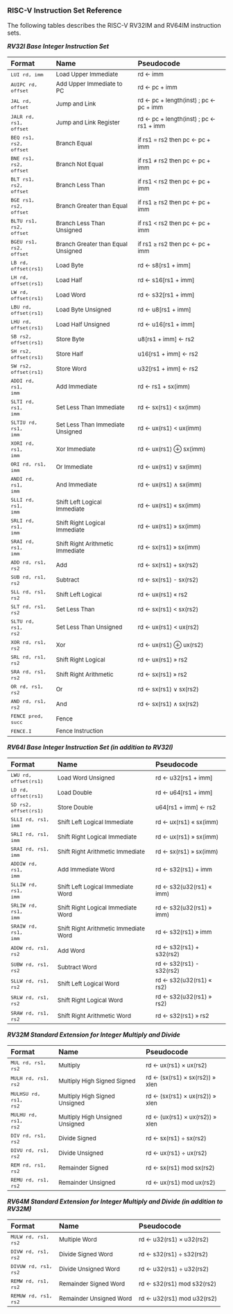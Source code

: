 ### RISC-V Instruction Set Reference

The following tables describes the RISC-V RV32IM and RV64IM instruction sets.

_**RV32I Base Integer Instruction Set**_

Format | Name | Pseudocode
:-- | :-- | :--
<code><sub>LUI rd, imm</sub></code> | <sub>Load Upper Immediate</sub> | <sub>rd ← imm</sub>
<code><sub>AUIPC rd, offset</sub></code> | <sub>Add Upper Immediate to PC</sub> | <sub>rd ← pc + imm</sub>
<code><sub>JAL rd, offset</sub></code> | <sub>Jump and Link</sub> | <sub>rd ← pc + length(inst) ; pc ← pc + imm</sub>
<code><sub>JALR rd, rs1, offset</sub></code> | <sub>Jump and Link Register</sub> | <sub>rd ← pc + length(inst) ; pc ← rs1 + imm</sub>
<code><sub>BEQ rs1, rs2, offset</sub></code> | <sub>Branch Equal</sub> | <sub>if rs1 = rs2 then pc ← pc + imm</sub>
<code><sub>BNE rs1, rs2, offset</sub></code> | <sub>Branch Not Equal</sub> | <sub>if rs1 ≠ rs2 then pc ← pc + imm</sub>
<code><sub>BLT rs1, rs2, offset</sub></code> | <sub>Branch Less Than</sub> | <sub>if rs1 < rs2 then pc ← pc + imm</sub>
<code><sub>BGE rs1, rs2, offset</sub></code> | <sub>Branch Greater than Equal</sub> | <sub>if rs1 ≥ rs2 then pc ← pc + imm</sub>
<code><sub>BLTU rs1, rs2, offset</sub></code> | <sub>Branch Less Than Unsigned</sub> | <sub>if rs1 < rs2 then pc ← pc + imm</sub>
<code><sub>BGEU rs1, rs2, offset</sub></code> | <sub>Branch Greater than Equal Unsigned</sub> | <sub>if rs1 ≥ rs2 then pc ← pc + imm</sub>
<code><sub>LB rd, offset(rs1)</sub></code> | <sub>Load Byte</sub> | <sub>rd ← s8[rs1 + imm]</sub>
<code><sub>LH rd, offset(rs1)</sub></code> | <sub>Load Half</sub> | <sub>rd ← s16[rs1 + imm]</sub>
<code><sub>LW rd, offset(rs1)</sub></code> | <sub>Load Word</sub> | <sub>rd ← s32[rs1 + imm]</sub>
<code><sub>LBU rd, offset(rs1)</sub></code> | <sub>Load Byte Unsigned</sub> | <sub>rd ← u8[rs1 + imm]</sub>
<code><sub>LHU rd, offset(rs1)</sub></code> | <sub>Load Half Unsigned</sub> | <sub>rd ← u16[rs1 + imm]</sub>
<code><sub>SB rs2, offset(rs1)</sub></code> | <sub>Store Byte</sub> | <sub>u8[rs1 + imm] ← rs2</sub>
<code><sub>SH rs2, offset(rs1)</sub></code> | <sub>Store Half</sub> | <sub>u16[rs1 + imm] ← rs2</sub>
<code><sub>SW rs2, offset(rs1)</sub></code> | <sub>Store Word</sub> | <sub>u32[rs1 + imm] ← rs2</sub>
<code><sub>ADDI rd, rs1, imm</sub></code> | <sub>Add Immediate</sub> | <sub>rd ← rs1 + sx(imm)</sub>
<code><sub>SLTI rd, rs1, imm</sub></code> | <sub>Set Less Than Immediate</sub> | <sub>rd ← sx(rs1) < sx(imm)</sub>
<code><sub>SLTIU rd, rs1, imm</sub></code> | <sub>Set Less Than Immediate Unsigned</sub> | <sub>rd ← ux(rs1) < ux(imm)</sub>
<code><sub>XORI rd, rs1, imm</sub></code> | <sub>Xor Immediate</sub> | <sub>rd ← ux(rs1) ⊕ sx(imm)</sub>
<code><sub>ORI rd, rs1, imm</sub></code> | <sub>Or Immediate</sub> | <sub>rd ← ux(rs1) ∨ sx(imm)</sub>
<code><sub>ANDI rd, rs1, imm</sub></code> | <sub>And Immediate</sub> | <sub>rd ← ux(rs1) ∧ sx(imm)</sub>
<code><sub>SLLI rd, rs1, imm</sub></code> | <sub>Shift Left Logical Immediate</sub> | <sub>rd ← ux(rs1) « sx(imm)</sub>
<code><sub>SRLI rd, rs1, imm</sub></code> | <sub>Shift Right Logical Immediate</sub> | <sub>rd ← ux(rs1) » sx(imm)</sub>
<code><sub>SRAI rd, rs1, imm</sub></code> | <sub>Shift Right Arithmetic Immediate</sub> | <sub>rd ← sx(rs1) » sx(imm)</sub>
<code><sub>ADD rd, rs1, rs2</sub></code> | <sub>Add</sub> | <sub>rd ← sx(rs1) + sx(rs2)</sub>
<code><sub>SUB rd, rs1, rs2</sub></code> | <sub>Subtract</sub> | <sub>rd ← sx(rs1) - sx(rs2)</sub>
<code><sub>SLL rd, rs1, rs2</sub></code> | <sub>Shift Left Logical</sub> | <sub>rd ← ux(rs1) « rs2</sub>
<code><sub>SLT rd, rs1, rs2</sub></code> | <sub>Set Less Than</sub> | <sub>rd ← sx(rs1) < sx(rs2)</sub>
<code><sub>SLTU rd, rs1, rs2</sub></code> | <sub>Set Less Than Unsigned</sub> | <sub>rd ← ux(rs1) < ux(rs2)</sub>
<code><sub>XOR rd, rs1, rs2</sub></code> | <sub>Xor</sub> | <sub>rd ← ux(rs1) ⊕ ux(rs2)</sub>
<code><sub>SRL rd, rs1, rs2</sub></code> | <sub>Shift Right Logical</sub> | <sub>rd ← ux(rs1) » rs2</sub>
<code><sub>SRA rd, rs1, rs2</sub></code> | <sub>Shift Right Arithmetic</sub> | <sub>rd ← sx(rs1) » rs2</sub>
<code><sub>OR rd, rs1, rs2</sub></code> | <sub>Or</sub> | <sub>rd ← sx(rs1) ∨ sx(rs2)</sub>
<code><sub>AND rd, rs1, rs2</sub></code> | <sub>And</sub> | <sub>rd ← sx(rs1) ∧ sx(rs2)</sub>
<code><sub>FENCE pred, succ</sub></code> | <sub>Fence</sub> | <sub></sub>
<code><sub>FENCE.I </sub></code> | <sub>Fence Instruction</sub> | <sub></sub>

_**RV64I Base Integer Instruction Set (in addition to RV32I)**_

Format | Name | Pseudocode
:-- | :-- | :--
<code><sub>LWU rd, offset(rs1)</sub></code> | <sub>Load Word Unsigned</sub> | <sub>rd ← u32[rs1 + imm]</sub>
<code><sub>LD rd, offset(rs1)</sub></code> | <sub>Load Double</sub> | <sub>rd ← u64[rs1 + imm]</sub>
<code><sub>SD rs2, offset(rs1)</sub></code> | <sub>Store Double</sub> | <sub>u64[rs1 + imm] ← rs2</sub>
<code><sub>SLLI rd, rs1, imm</sub></code> | <sub>Shift Left Logical Immediate</sub> | <sub>rd ← ux(rs1) « sx(imm)</sub>
<code><sub>SRLI rd, rs1, imm</sub></code> | <sub>Shift Right Logical Immediate</sub> | <sub>rd ← ux(rs1) » sx(imm)</sub>
<code><sub>SRAI rd, rs1, imm</sub></code> | <sub>Shift Right Arithmetic Immediate</sub> | <sub>rd ← sx(rs1) » sx(imm)</sub>
<code><sub>ADDIW rd, rs1, imm</sub></code> | <sub>Add Immediate Word</sub> | <sub>rd ← s32(rs1) + imm</sub>
<code><sub>SLLIW rd, rs1, imm</sub></code> | <sub>Shift Left Logical Immediate Word</sub> | <sub>rd ← s32(u32(rs1) « imm)</sub>
<code><sub>SRLIW rd, rs1, imm</sub></code> | <sub>Shift Right Logical Immediate Word</sub> | <sub>rd ← s32(u32(rs1) » imm)</sub>
<code><sub>SRAIW rd, rs1, imm</sub></code> | <sub>Shift Right Arithmetic Immediate Word</sub> | <sub>rd ← s32(rs1) » imm</sub>
<code><sub>ADDW rd, rs1, rs2</sub></code> | <sub>Add Word</sub> | <sub>rd ← s32(rs1) + s32(rs2)</sub>
<code><sub>SUBW rd, rs1, rs2</sub></code> | <sub>Subtract Word</sub> | <sub>rd ← s32(rs1) - s32(rs2)</sub>
<code><sub>SLLW rd, rs1, rs2</sub></code> | <sub>Shift Left Logical Word</sub> | <sub>rd ← s32(u32(rs1) « rs2)</sub>
<code><sub>SRLW rd, rs1, rs2</sub></code> | <sub>Shift Right Logical Word</sub> | <sub>rd ← s32(u32(rs1) » rs2)</sub>
<code><sub>SRAW rd, rs1, rs2</sub></code> | <sub>Shift Right Arithmetic Word</sub> | <sub>rd ← s32(rs1) » rs2</sub>

_**RV32M Standard Extension for Integer Multiply and Divide**_

Format | Name | Pseudocode
:-- | :-- | :--
<code><sub>MUL rd, rs1, rs2</sub></code> | <sub>Multiply</sub> | <sub>rd ← ux(rs1) × ux(rs2)</sub>
<code><sub>MULH rd, rs1, rs2</sub></code> | <sub>Multiply High Signed Signed</sub> | <sub>rd ← (sx(rs1) × sx(rs2)) » xlen</sub>
<code><sub>MULHSU rd, rs1, rs2</sub></code> | <sub>Multiply High Signed Unsigned</sub> | <sub>rd ← (sx(rs1) × ux(rs2)) » xlen</sub>
<code><sub>MULHU rd, rs1, rs2</sub></code> | <sub>Multiply High Unsigned Unsigned</sub> | <sub>rd ← (ux(rs1) × ux(rs2)) » xlen</sub>
<code><sub>DIV rd, rs1, rs2</sub></code> | <sub>Divide Signed</sub> | <sub>rd ← sx(rs1) ÷ sx(rs2)</sub>
<code><sub>DIVU rd, rs1, rs2</sub></code> | <sub>Divide Unsigned</sub> | <sub>rd ← ux(rs1) ÷ ux(rs2)</sub>
<code><sub>REM rd, rs1, rs2</sub></code> | <sub>Remainder Signed</sub> | <sub>rd ← sx(rs1) mod sx(rs2)</sub>
<code><sub>REMU rd, rs1, rs2</sub></code> | <sub>Remainder Unsigned</sub> | <sub>rd ← ux(rs1) mod ux(rs2)</sub>

_**RV64M Standard Extension for Integer Multiply and Divide (in addition to RV32M)**_

Format | Name | Pseudocode
:-- | :-- | :--
<code><sub>MULW rd, rs1, rs2</sub></code> | <sub>Multiple Word</sub> | <sub>rd ← u32(rs1) × u32(rs2)</sub>
<code><sub>DIVW rd, rs1, rs2</sub></code> | <sub>Divide Signed Word</sub> | <sub>rd ← s32(rs1) ÷ s32(rs2)</sub>
<code><sub>DIVUW rd, rs1, rs2</sub></code> | <sub>Divide Unsigned Word</sub> | <sub>rd ← u32(rs1) ÷ u32(rs2)</sub>
<code><sub>REMW rd, rs1, rs2</sub></code> | <sub>Remainder Signed Word</sub> | <sub>rd ← s32(rs1) mod s32(rs2)</sub>
<code><sub>REMUW rd, rs1, rs2</sub></code> | <sub>Remainder Unsigned Word</sub> | <sub>rd ← u32(rs1) mod u32(rs2)</sub>

